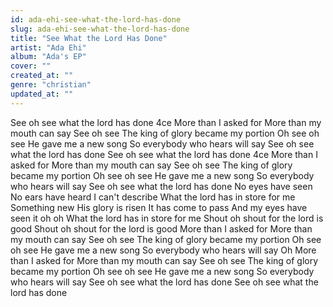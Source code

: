 ```yaml
---
id: ada-ehi-see-what-the-lord-has-done
slug: ada-ehi-see-what-the-lord-has-done
title: "See What the Lord Has Done"
artist: "Ada Ehi"
album: "Ada's EP"
cover: ""
created_at: ""
genre: "christian"
updated_at: ""
---
```


See oh see what the lord has done 4ce
More than I asked for
More than my mouth can say
See oh see
The king of glory became my portion
Oh see oh see
He gave me a new song
So everybody who hears will say
See oh see what the lord has done
See oh see what the lord has done 4ce
More than I asked for
More than my mouth can say
See oh see
The king of glory became my portion
Oh see oh see
He gave me a new song
So everybody who hears will say
See oh see what the lord has done
No eyes have seen
No ears have heard
I can't describe
What the lord has in store for me
Something new
His glory is risen
It has come to pass
And my eyes have seen it oh oh
What the lord has in store for me
Shout oh shout for the lord is good
Shout oh shout for the lord is good
More than I asked for
More than my mouth can say
See oh see
The king of glory became my portion
Oh see oh see
He gave me a new song
So everybody who hears will say
Oh More than I asked for
More than my mouth can say
See oh see
The king of glory became my portion
Oh see oh see
He gave me a new song
So everybody who hears will say
See oh see what the lord has done
See oh see what the lord has done